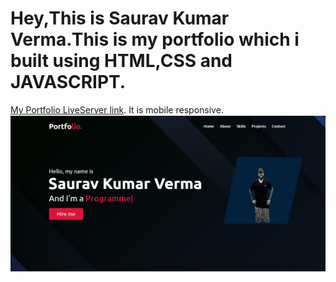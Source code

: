 # Hey,This is Saurav Kumar Verma.This is my portfolio which i built using **HTML,CSS and JAVASCRIPT.**
[My Portfolio LiveServer link](https://saurav-verma-portfolio.netlify.app).
It is mobile responsive.
![error](./images/MyPortfolio.png)
